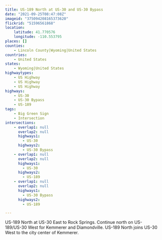 ```yaml
---
title: US-189 North at US-30 and US-30 Bypass
date: "2021-09-25T08:47:08Z"
imageid: "375094208165373620"
flickrid: "51596561868"
location:
    latitude: 41.770576
    longitude: -110.553795
places: []
counties:
    - Lincoln County|Wyoming|United States
countries:
    - United States
states:
    - Wyoming|United States
highwaytypes:
    - US Highway
    - US Highway
    - US Highway
highways:
    - US-30
    - US-30 Bypass
    - US-189
tags:
    - Big Green Sign
    - Intersection
intersections:
    - overlap1: null
      overlap2: null
      highways1:
        - US-30
      highways2:
        - US-30 Bypass
    - overlap1: null
      overlap2: null
      highways1:
        - US-30
      highways2:
        - US-189
    - overlap1: null
      overlap2: null
      highways1:
        - US-30 Bypass
      highways2:
        - US-189

---
```

US-189 North at US-30 East to Rock Springs.  Continue north on US-189/US-30 West for Kemmerer and Diamondville.  US-189 North joins US-30 West to the city center of Kemmerer.